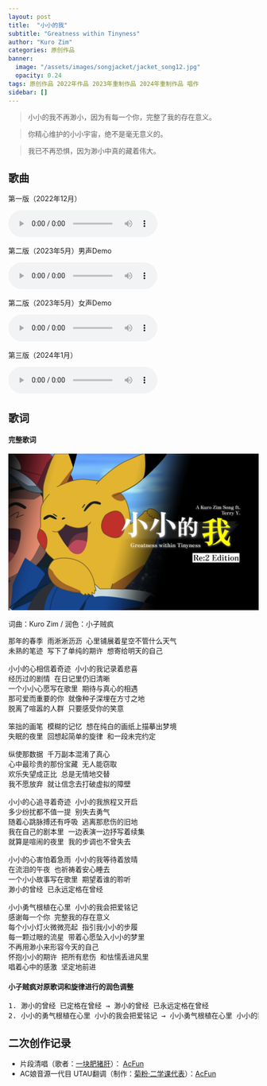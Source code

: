 ```yaml
---
layout: post
title:  "小小的我"
subtitle: "Greatness within Tinyness"
author: "Kuro Zim"
categories: 原创作品
banner: 
  image: "/assets/images/songjacket/jacket_song12.jpg"
  opacity: 0.24
tags: 原创作品 2022年作品 2023年重制作品 2024年重制作品 唱作
sidebar: []
---
```


> 小小的我不再渺小，因为有每一个你，完整了我的存在意义。

> 你精心维护的小小宇宙，绝不是毫无意义的。

> 我已不再恐惧，因为渺小中真的藏着伟大。

## 歌曲

第一版（2022年12月）

<audio controls><source src="/assets/audio/song12v22.mp3" type="audio/mp3"></audio>

第二版（2023年5月）男声Demo

<audio controls><source src="/assets/audio/song12v23mdemo.mp3" type="audio/mp3"></audio>

第二版（2023年5月）女声Demo

<audio controls><source src="/assets/audio/song12v23fdemo.mp3" type="audio/mp3"></audio>

第三版（2024年1月）

<audio controls><source src="/assets/audio/song12v24pikachu.mp3" type="audio/mp3"></audio>

## 歌词

#### 完整歌词

![这是图片](/assets/images/songjacket/jacket_song12sp.jpg "第三版特制封面")

词曲：Kuro Zim / 润色：小子贼疯

<pre>
那年的春季 雨淅淅沥沥 心里铺展着星空不管什么天气
未熟的笔迹 写下了单纯的期许 想寄给明天的自己 

小小的心相信着奇迹 小小的我记录着悲喜
经历过的剧情 在日记里仍旧清晰
一个小小心愿写在歌里 期待与真心的相遇
那可爱而重要的你 就像种子深埋在方寸之地
脱离了喧嚣的人群 只要感受你的笑意

笨拙的画笔 模糊的记忆 想在纯白的画纸上描摹出梦境
失眠的夜里 回想起简单的旋律 和一段未完约定

纵使那数据 千万副本混淆了真心
心中最珍贵的那份宝藏 无人能窃取
欢乐失望成正比 总是无情地交替
我不愿放弃 就让信念去打破虚拟的障壁

小小的心追寻着奇迹 小小的我旅程又开启
多少纷扰都不值一提 别失去勇气
随着心跳脉搏还有呼吸 逃离那悲伤的旧地
我在自己的剧本里 一边表演一边抒写着续集
就算是喧闹的夜里 我的步调也不曾失去

小小的心害怕着急雨 小小的我等待着放晴
在流泪的午夜 也祈祷着安心睡去
一个小小故事写在歌里 期望着谁的聆听
渺小的曾经 已永远定格在曾经

小小勇气根植在心里 小小的我会把爱铭记
感谢每一个你 完整我的存在意义
每个小小灯火微微亮起 指引我小小的步履
每一颗过眼的流星 带着心愿坠入小小的梦里
不再用渺小来形容今天的自己
怀抱小小的期许 把所有悲伤 和怯懦丢进风里
唱着心中的感激 坚定地前进
</pre>

#### 小子贼疯对原歌词和旋律进行的润色调整

<pre>
1. 渺小的曾经 已定格在曾经 → 渺小的曾经 已永远定格在曾经
2. 小小的勇气根植在心里 小小的我会把爱铭记 → 小小勇气根植在心里 小小的我会把爱铭记
</pre>
## 二次创作记录

* 片段清唱（歌者：[一块肥猪肝](https://www.acfun.cn/u/4599324)）： [AcFun](https://www.acfun.cn/v/ac40432618)
* AC娘音源一代目 UTAU翻调（制作：[菊粉·二学课代表](https://www.acfun.cn/u/684188)）：[AcFun](https://www.acfun.cn/v/ac40704707)
